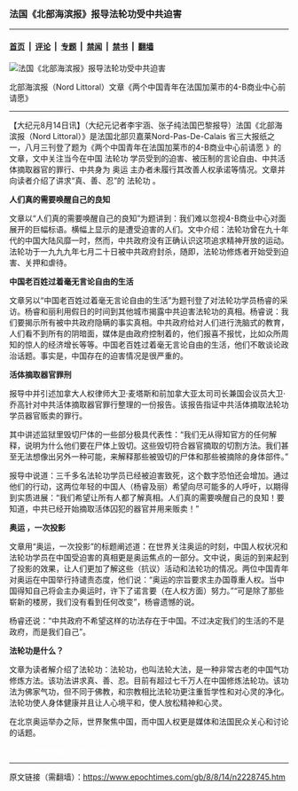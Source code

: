 ### 法国《北部海滨报》报导法轮功受中共迫害

---

#### [首页](../../../..?n2228745) &nbsp;|&nbsp; [评论](../../../../../epoch-comment?n2228745) &nbsp;|&nbsp; [专题](../../../../../epoch-special?n2228745) &nbsp;|&nbsp; [禁闻](../../../../../epoch-news?n2228745) &nbsp;|&nbsp; [禁书](../../../../../books?n2228745) &nbsp;|&nbsp; [翻墙](https://github.com/gfw-breaker/nogfw/blob/master/README.md?n2228745)


<div><img alt="法国《北部海滨报》报导法轮功受中共迫害" class="attachment-djy_600_400 size-djy_600_400 wp-post-image" src="https://i.epochtimes.com/assets/uploads/2008/08/808140652491952-391x600.jpg"/>
<div class="caption">
 <p>
  北部海滨报（Nord Littoral）文章《两个中国青年在法国加莱市的4-B商业中心前请愿》
 </p>
</div></div><hr/><div class="post_content" id="artbody" itemprop="articleBody">
 <!-- article content begin -->
 <p>
  【大纪元8月14日讯】（大纪元记者李宇涵、张子纯法国巴黎报导）法国《北部海滨报（Nord Littoral）》是法国北部贝嘉莱Nord-Pas-De-Calais 省三大报纸之一，八月三刊登了题为《两个中国青年在法国加莱市的4-B商业中心前请愿 》的文章，文中关注当今在中国
  <ok href="https://www.epochtimes.com/gb/tag/%E6%B3%95%E8%BD%AE%E5%8A%9F.html">
   法轮功
  </ok>
  学员受到的迫害、被压制的言论自由、中共活体摘取器官的罪行、中共身为
  <ok href="https://www.epochtimes.com/gb/tag/%E5%A5%A5%E8%BF%90.html">
   奥运
  </ok>
  主办者未履行其改善人权承诺等情况。文章并向读者介绍了讲求“真、善、忍”的
  <ok href="https://www.epochtimes.com/gb/tag/%E6%B3%95%E8%BD%AE%E5%8A%9F.html">
   法轮功
  </ok>
  。
 </p>
 <p>
  <b>
   人们真的需要唤醒自己的良知
  </b>
 </p>
 <p>
  文章以“人们真的需要唤醒自己的良知”为题讲到：我们难以忽视4-B商业中心对面展开的巨幅标语。横幅上显示的是遭受迫害的人们。文中介绍：法轮功曾在九十年代的中国大陆风靡一时，然而，中共政府没有正确认识这项追求精神开放的运动。法轮功于一九九九年七月二十日被中共政府封杀，随即，法轮功修炼者开始受到迫害、关押和虐待。
 </p>
 <p>
  <b>
   中国老百姓过着毫无言论自由的生活
  </b>
 </p>
 <p>
  文章另以“中国老百姓过着毫无言论自由的生活”为题刊登了对法轮功学员杨睿的采访。杨睿和丽利用假日的时间到其他城市揭露中共迫害法轮功的真相。杨睿说：我们要揭示所有被中共政府隐瞒的事实真相。中共政府给对人们进行洗脑式的教育，人们看不到所有的阴暗面，媒体是由政府控制着的，他们报喜不报忧，比如众所周知的惊人的经济增长等等。中国老百姓过着毫无言论自由的生活，他们不敢谈论政治话题。事实是，中国存在的迫害情况是很严重的。
 </p>
 <p>
  <b>
   活体摘取器官罪刑
  </b>
 </p>
 <p>
  报导中并引述加拿大人权律师大卫‧麦塔斯和前加拿大亚太司司长兼国会议员大卫‧乔高针对中共活体摘取器官罪行整理的一份报告。该报告指证中共活体摘取法轮功学员器官贩卖的罪行。
 </p>
 <p>
  其中讲述监狱里毁切尸体的一些部分极具代表性：“我们无从得知官方的任何解释，说明为什么他们要在尸体上毁切。这些毁切符合器官摘取的切割方法。我们甚至无法想像出另外一种可能，来解释那些被毁切的尸体和那些被摘除的身体部件。”
 </p>
 <p>
  报导中说道：三千多名法轮功学员已经被迫害致死，这个数字恐怕还会增加。通过他们的行动，这两位年轻的中国人（杨睿及丽）希望向尽可能多的人呼吁，以期得到实质进展：“我们希望让所有人都了解真相。人们真的需要唤醒自己的良知！要知道，中共已经开始摘取活体囚犯的器官并用来贩卖！”
 </p>
 <p>
  <b>
   <ok href="https://www.epochtimes.com/gb/tag/%E5%A5%A5%E8%BF%90.html">
    奥运
   </ok>
   ，一次投影
  </b>
 </p>
 <p>
  文章用“奥运，一次投影”的标题阐述道：在世界关注奥运的时刻，中国人权状况和法轮功学员在中国受迫害的真相更是奥运焦点的一部分。文中说，奥运的到来起到了投影的效果，让人们更加了解这些（抗议）活动和法轮功的情况。两位中国青年对奥运在中国举行持谴责态度，他们说：“奥运的宗旨要求主办国尊重人权。当中国得知自己将会主办奥运时，许下了诺言要（在人权方面）努力。”“可是除了那些崭新的楼房，我们没有看到任何改变”，杨睿遗憾的说。
 </p>
 <p>
  杨睿还说：“中共政府不希望这样的功法存在于中国。不过决定我们的生活的不是政府，而是我们自己”。
 </p>
 <p>
  <b>
   法轮功是什么？
  </b>
 </p>
 <p>
  文章为读者解介绍了法轮功：法轮功，也叫法轮大法，是一种非常古老的中国气功修炼方法。该功法讲求真、善、忍。目前有超过七千万人在中国修炼法轮功。该功法为佛家气功，但不同于佛教，和宗教相比法轮功更注重哲学性和对心灵的净化。法轮功使人身体健康并且让人心境平和，使人放松精神和心灵。
 </p>
 <p>
  在北京奥运举办之际，世界聚焦中国，而中国人权更是媒体和法国民众关心和讨论的话题。
 </p>
 <p>
  <p>
   <font color="#ffffff">
    (http://www.dajiyuan.com)
   </font>
  </p>
  <!-- article content end -->
  <div id="below_article_ad">
  </div>
 </p>
</div>


---

原文链接（需翻墙）：https://www.epochtimes.com/gb/8/8/14/n2228745.htm
